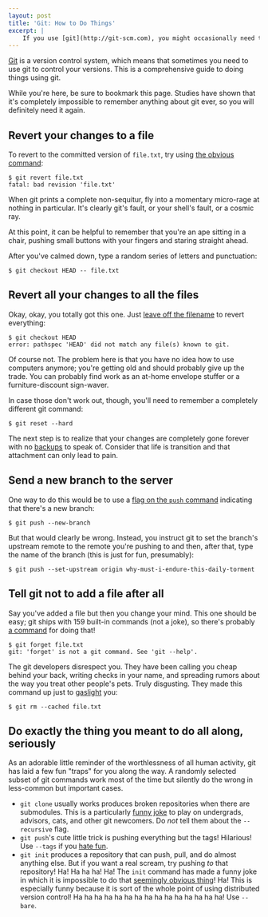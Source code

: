 ```yaml
---
layout: post
title: 'Git: How to Do Things'
excerpt: |
    If you use [git](http://git-scm.com), you might occasionally need to do things. This post explains how to do things with git.
---
```

[Git][] is a version control system, which means that sometimes you need to use git to control your versions. This is a comprehensive guide to doing things using git.

[git]: http://git-scm.com

While you're here, be sure to bookmark this page. Studies have shown that it's completely impossible to remember anything about git ever, so you will definitely need it again.

## Revert your changes to a file

To revert to the committed version of `file.txt`, try using [the obvious
command](http://selenic.com/hg/help/revert):

    $ git revert file.txt
    fatal: bad revision 'file.txt'

When git prints a complete non-sequitur, fly into a momentary micro-rage at nothing in particular. It's clearly git's fault, or your shell's fault, or a cosmic ray.

At this point, it can be helpful to remember that you're an ape sitting in a chair, pushing small buttons with your fingers and staring straight ahead.

After you've calmed down, type a random series of letters and punctuation:

    $ git checkout HEAD -- file.txt

## Revert all your changes to all the files

Okay, okay, you totally got this one. Just [leave off the filename](http://selenic.com/hg/help/revert) to revert everything:

    $ git checkout HEAD
    error: pathspec 'HEAD' did not match any file(s) known to git.
    
Of course not. The problem here is that you have no idea how to use computers anymore; you're getting old and should probably give up the trade. You can probably find work as an at-home envelope stuffer or a furniture-discount sign-waver.

In case those don't work out, though, you'll need to remember a completely different git command:

    $ git reset --hard

The next step is to realize that your changes are completely gone forever with no [backups](http://selenic.com/hg/help/revert) to speak of. Consider that life is transition and that attachment can only lead to pain.

## Send a new branch to the server

One way to do this would be to use a [flag on the `push` command](http://selenic.com/hg/help/push) indicating that there's a new branch:

    $ git push --new-branch

But that would clearly be wrong. Instead, you instruct git to set the branch's upstream remote to the remote you're pushing to and then, after that, type the name of the branch (this is just for fun, presumably):

    $ git push --set-upstream origin why-must-i-endure-this-daily-torment

## Tell git not to add a file after all

Say you've added a file but then you change your mind. This one should be easy; git ships with 159 built-in commands (not a joke), so there's probably [a command](http://selenic.com/hg/help/forget) for doing that!

    $ git forget file.txt
    git: 'forget' is not a git command. See 'git --help'.

The git developers disrespect you. They have been calling you cheap behind your back, writing checks in your name, and spreading rumors about the way you treat other people's pets. Truly disgusting. They made this command up just to [gaslight][] you:

    $ git rm --cached file.txt

[gaslight]: http://en.wikipedia.org/wiki/Gaslighting

## Do exactly the thing you meant to do all along, seriously

As an adorable little reminder of the worthlessness of all human activity, git has laid a few fun "traps" for you along the way. A randomly selected subset of git commands work most of the time but silently do the wrong in less-common but important cases.

* `git clone` usually works produces broken repositories when there are submodules. This is a particularly [funny joke](http://stackoverflow.com/questions/3796927/how-to-git-clone-including-submodules) to play on undergrads, advisors, cats, and other git newcomers. Do *not* tell them about the `--recursive` flag.
* `git push`'s cute little trick is pushing everything but the tags! Hilarious! Use `--tags` if you [hate fun](http://stackoverflow.com/questions/2988088/do-git-tags-get-pushed-as-well).
* `git init` produces a repository that can push, pull, and do almost anything else. But if you want a real scream, try pushing *to* that repository! Ha! Ha ha ha! Ha! The `init` command has made a funny joke in which it is impossible to do that [seemingly obvious thing](http://stackoverflow.com/questions/1764380/push-to-non-bare-repository)! Ha! This is especially funny because it is sort of the whole point of using distributed version control! Ha ha ha ha ha ha ha ha ha ha ha ha ha ha ha! Use `--bare`.
